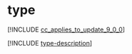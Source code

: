 # type

[!INCLUDE [cc_applies_to_update_9_0_0](../../../includes/cc_applies_to_update_9_0_0.md)]

[!INCLUDE [type-description](includes/type-description.md)]